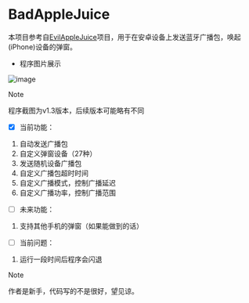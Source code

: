 # BadAppleJuice
本项目参考自[EvilAppleJuice](https://github.com/ckcr4lyf/EvilAppleJuice-ESP32)项目，用于在安卓设备上发送蓝牙广播包，唤起(iPhone)设备的弹窗。

* 程序图片展示

![image](https://github.com/Sab1e-GitHub/BadAppleJuice/assets/72060564/06873ca7-8437-43f7-a452-09e50a94287c)

> [!NOTE]
> 程序截图为v1.3版本，后续版本可能略有不同

- [x] 当前功能：
1. 自动发送广播包
1. 自定义弹窗设备（27种）
1. 发送随机设备广播包
1. 自定义广播包超时时间
1. 自定义广播模式，控制广播延迟
1. 自定义广播功率，控制广播范围

- [ ] 未来功能：
1. 支持其他手机的弹窗（如果能做到的话）

- [ ] 当前问题：
1. 运行一段时间后程序会闪退

> [!NOTE]
> 作者是新手，代码写的不是很好，望见谅。
